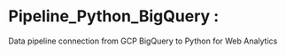 # Pipeline_Python_BigQuery :
Data pipeline connection from GCP BigQuery to Python for Web Analytics
